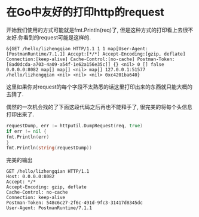 # 在Go中友好的打印http的request

开始我们使用的方式可能就是fmt.Println(req)了, 但是这种方式的打印看上去很不友好.你看到的request可能是这样的.

```shell
&{GET /hello/lizhengqian HTTP/1.1 1 1 map[User-Agent:[PostmanRuntime/7.1.1] Accept:[*/*] Accept-Encoding:[gzip, deflate] Connection:[keep-alive] Cache-Control:[no-cache] Postman-Token:[8ad0dcda-a703-4a09-a54f-1e62a156e35c]] {} <nil> 0 [] false 0.0.0.0:8082 map[] map[] <nil> map[] 127.0.0.1:51577 /hello/lizhengqian <nil> <nil> <nil> 0xc4201ba640}
```
这里如果你对request的每个字段不太熟悉的话这里打印出来的东西就只能大概的去猜了.

偶然的一次机会找的了下面这段代码之后再也不能释手了, 很完美的将每个头信息打印出来了.

```go
requestDump, err := httputil.DumpRequest(req, true)
if err != nil {
fmt.Println(err)
}
fmt.Println(string(requestDump))
```
完美的输出

```shell
GET /hello/lizhengqian HTTP/1.1
Host: 0.0.0.0:8082
Accept: */*
Accept-Encoding: gzip, deflate
Cache-Control: no-cache
Connection: keep-alive
Postman-Token: 548c6c27-2f6c-491d-9fc3-31417d8345dc
User-Agent: PostmanRuntime/7.1.1
```
